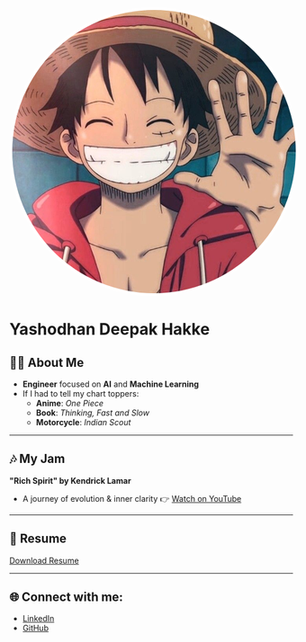 <p align="center">
  <img src="https://github.com/boeing23/assets/blob/main/luffy.jpg" alt="Your Profile Picture" style="border-radius: 50%; border: 5px solid #fff;"/>
</p>

# Yashodhan Deepak Hakke

## 🙋‍♂️ About Me
- **Engineer** focused on **AI** and **Machine Learning**  
- If I had to tell my chart toppers:  
  - **Anime**: *One Piece*  
  - **Book**: *Thinking, Fast and Slow*  
  - **Motorcycle**: *Indian Scout*  

---

## 🎶 My Jam
**"Rich Spirit" by Kendrick Lamar**  
- A journey of evolution & inner clarity
👉 [Watch on YouTube](https://www.youtube.com/watch?v=hl3-ZPg-JAA)

---

## 📄 Resume
[Download Resume](https://github.com/boeing23/assets/blob/main/Yashodhan%20CV%2014-02.pdf)

---

## 🌐 Connect with me:
- [LinkedIn](https://www.linkedin.com/in/yashodhan-deepak-hakke/)
- [GitHub](https://github.com/boeing23)
